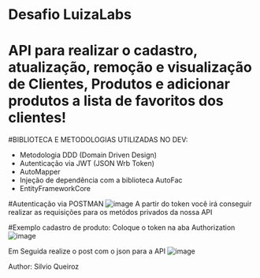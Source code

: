 # Desafio LuizaLabs

# API para realizar o cadastro, atualização, remoção e visualização de Clientes, Produtos e adicionar produtos a lista de favoritos dos clientes!

#BIBLIOTECA E METODOLOGIAS UTILIZADAS NO DEV:
- Metodologia DDD (Domain Driven Design)
- Autenticação via JWT (JSON Wrb Token)
- AutoMapper 
- Injeção de dependência com a biblioteca AutoFac
- EntityFrameworkCore

#Autenticação via POSTMAN
![image](https://user-images.githubusercontent.com/36198905/148004145-b3be2c83-8628-4d14-bc9f-ff8b8e3824c9.png)
A partir do token você irá conseguir realizar as requisições para os metódos privados da nossa API

#Exemplo cadastro de produto:
Coloque o token na aba Authorization
![image](https://user-images.githubusercontent.com/36198905/148004438-3c68f36f-c2b4-4db3-9490-66c801d0e85f.png)

Em Seguida realize o post com o json para a API
![image](https://user-images.githubusercontent.com/36198905/148004330-946023fa-ee29-42ff-921a-47aae1e6d030.png)




Author: Silvio Queiroz
